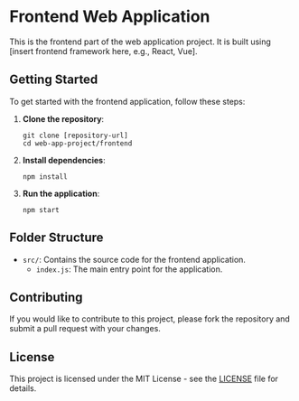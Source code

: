 # Frontend Web Application

This is the frontend part of the web application project. It is built using [insert frontend framework here, e.g., React, Vue].

## Getting Started

To get started with the frontend application, follow these steps:

1. **Clone the repository**:
   ```
   git clone [repository-url]
   cd web-app-project/frontend
   ```

2. **Install dependencies**:
   ```
   npm install
   ```

3. **Run the application**:
   ```
   npm start
   ```

## Folder Structure

- `src/`: Contains the source code for the frontend application.
  - `index.js`: The main entry point for the application.

## Contributing

If you would like to contribute to this project, please fork the repository and submit a pull request with your changes.

## License

This project is licensed under the MIT License - see the [LICENSE](LICENSE) file for details.